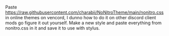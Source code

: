 Paste https://raw.githubusercontent.com/charabii/NoNitroTheme/main/nonitro.css in online themes on vencord, I dunno how to do it on other discord client mods go figure it out yourself. Make a new style and paste everything from nonitro.css in it and save it to use with stylus.
